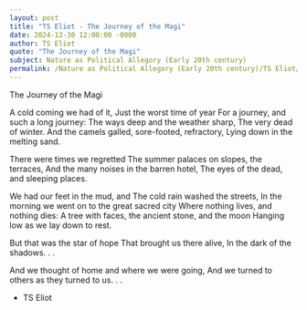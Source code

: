 ```yaml
---
layout: post
title: "TS Eliot - The Journey of the Magi"
date: 2024-12-30 12:00:00 -0000
author: TS Eliot
quote: "The Journey of the Magi"
subject: Nature as Political Allegory (Early 20th century)
permalink: /Nature as Political Allegory (Early 20th century)/TS Eliot/TS Eliot - The Journey of the Magi
---
```


The Journey of the Magi

A cold coming we had of it,
Just the worst time of year
For a journey, and such a long journey:
The ways deep and the weather sharp,
The very dead of winter.
And the camels galled, sore-footed, refractory,
Lying down in the melting sand.

There were times we regretted
The summer palaces on slopes, the terraces,
And the many noises in the barren hotel,
The eyes of the dead, and sleeping places.

We had our feet in the mud, and
The cold rain washed the streets,
In the morning we went on to the great sacred city
Where nothing lives, and nothing dies:
A tree with faces, the ancient stone, and the moon
Hanging low as we lay down to rest.

But that was the star of hope
That brought us there alive,
In the dark of the shadows.  . .

And we thought of home and where we were going,
And we turned to others as they turned to us. . .

- TS Eliot
